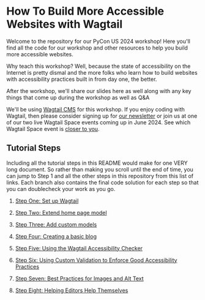 # How To Build More Accessible Websites with Wagtail

Welcome to the repository for our PyCon US 2024 workshop! Here you'll find all the code for our workshop and other resources to help you build more accessible websites.

Why teach this workshop? Well, because the state of accessibility on the Internet is pretty dismal and the more folks who learn how to build websites with accessibility practices built in from day one, the better.

After the workshop, we'll share our slides here as well along with any key things that come up during the workshop as well as Q&A

We'll be using [Wagtail CMS](https://wagtail.org) for this workshop. If you enjoy coding with Wagtail, then please consider signing up for [our newsletter](https://wagtail.org/newsletter) or join us at one of our two live Wagtail Space events coming up in June 2024. See which Wagtail Space event is [closer to you](https://www.wagtail.space/).

## Tutorial Steps

Including all the tutorial steps in this README would make for one VERY long document. So rather than making you scroll until the end of time, you can jump to Step 1 and all the other steps in this repository from this list of links. Each branch also contains the final code solution for each step so that you can doublecheck your work as you go.

1. [Step One: Set up Wagtail](https://github.com/vossisboss/pyconwagtail2024/tree/step-1)

2. [Step Two: Extend home page model](https://github.com/vossisboss/pyconwagtail2024/tree/step-2)

3. [Step Three: Add custom models](https://github.com/vossisboss/pyconwagtail2024/tree/step-3)

4. [Step Four: Creating a basic blog](https://github.com/vossisboss/pyconwagtail2024/tree/step-4)

5. [Step Five: Using the Wagtail Accessibility Checker](https://github.com/vossisboss/pyconwagtail2024/tree/step-5)

6. [Step Six: Using Custom Validation to Enforce Good Accessibility Practices](https://github.com/vossisboss/pyconwagtail2024/tree/step-6)

7. [Step Seven: Best Practices for Images and Alt Text](https://github.com/vossisboss/pyconwagtail2024/tree/step-7)

8. [Step Eight: Helping Editors Help Themselves](https://github.com/vossisboss/pyconwagtail2024/tree/step-8)
